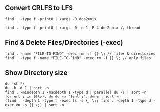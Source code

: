 ## Convert CRLFS to LFS 

```
find . -type f -print0 | xargs -0 dos2unix

find . -type f -print0 | xargs -0 -n 1 -P 4 dos2unix // thread
```

## Find & Delete Files/Directories (-exec)

```
find . -name "FILE-TO-FIND" -exec rm -rf {} \; // files & directories
find . -type f -name "FILE-TO-FIND" -exec rm -f {} \; // only files
```
## Show Directory size

```
du -sh */         
du -h -d 1 | sort -n
find . -mindepth 1 -maxdepth 1 -type d | parallel du -s | sort -n
for entry in $(ls); do du -s "$entry"; done | sort -n
(find . -depth 1 -type f -exec ls -s {} \;; find . -depth 1 -type d -exec du -s {} \;) | sort -n

```
